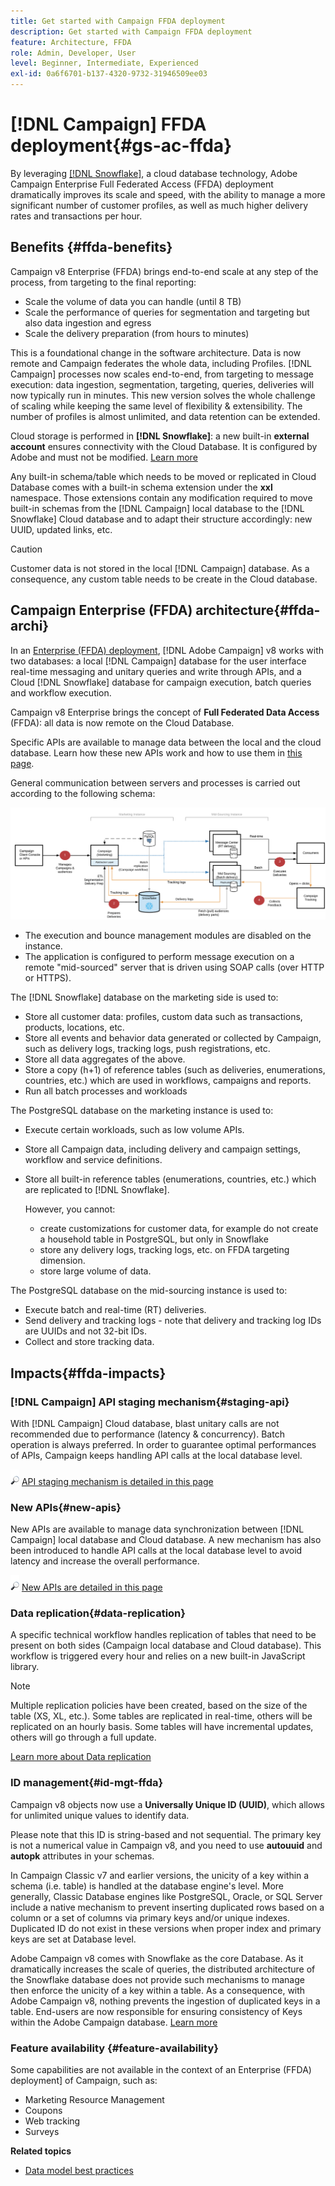 ```yaml
---
title: Get started with Campaign FFDA deployment
description: Get started with Campaign FFDA deployment
feature: Architecture, FFDA
role: Admin, Developer, User
level: Beginner, Intermediate, Experienced
exl-id: 0a6f6701-b137-4320-9732-31946509ee03
---
```

# [!DNL Campaign] FFDA deployment{#gs-ac-ffda}

By leveraging [[!DNL Snowflake]](https://www.snowflake.com/), a cloud database technology, Adobe Campaign Enterprise Full Federated Access (FFDA) deployment dramatically improves its scale and speed, with the ability to manage a more significant number of customer profiles, as well as much higher delivery rates and transactions per hour. 

## Benefits {#ffda-benefits}

Campaign v8 Enterprise (FFDA) brings end-to-end scale at any step of the process, from targeting to the final reporting:

* Scale the volume of data you can handle (until 8 TB)
* Scale the performance of queries for segmentation and targeting but also data ingestion and egress
* Scale the delivery preparation (from hours to minutes)

This is a foundational change in the software architecture. Data is now remote and Campaign federates the whole data, including Profiles. [!DNL Campaign] processes now scales end-to-end, from targeting to message execution: data ingestion, segmentation, targeting, queries, deliveries will now typically run in minutes. This new version solves the whole challenge of scaling while keeping the same level of flexibility & extensibility. The number of profiles is almost unlimited, and data retention can be extended.

Cloud storage is performed in **[!DNL Snowflake]**: a new built-in **external account** ensures connectivity with the Cloud Database. It is configured by Adobe and must not be modified. [Learn more](../config/external-accounts.md)

Any built-in schema/table which needs to be moved or replicated in Cloud Database comes with a built-in schema extension under the **xxl** namespace. Those extensions contain any modification required to move built-in schemas from the [!DNL Campaign] local database to the [!DNL Snowflake] Cloud database and to adapt their structure accordingly: new UUID, updated links, etc.

>[!CAUTION]
>
> Customer data is not stored in the local [!DNL Campaign] database. As a consequence, any custom table needs to be create in the Cloud database.
>

## Campaign Enterprise (FFDA) architecture{#ffda-archi}

In an [Enterprise (FFDA) deployment](../architecture/enterprise-deployment.md), [!DNL Adobe Campaign] v8 works with two databases: a local [!DNL Campaign] database for the user interface real-time messaging and unitary queries and write through APIs, and a Cloud [!DNL Snowflake] database for campaign execution, batch queries and workflow execution.

Campaign v8 Enterprise brings the concept of **Full Federated Data Access** (FFDA): all data is now remote on the Cloud Database. 

Specific APIs are available to manage data between the local and the cloud database. Learn how these new APIs work and how to use them in [this page](new-apis.md).

General communication between servers and processes is carried out according to the following schema:

![](assets/architecture.png) 

* The execution and bounce management modules are disabled on the instance.
* The application is configured to perform message execution on a remote "mid-sourced" server that is driven using SOAP calls (over HTTP or HTTPS).

The [!DNL Snowflake] database on the marketing side is used to:

* Store all customer data: profiles, custom data such as transactions, products, locations, etc.
* Store all events and behavior data generated or collected by Campaign, such as delivery logs, tracking logs, push registrations, etc.
* Store all data aggregates of the above.
* Store a copy (h+1) of reference tables (such as deliveries, enumerations, countries, etc.) which are used in workflows, campaigns and reports.
* Run all batch processes and workloads


The PostgreSQL database on the marketing instance is used to:

* Execute certain workloads, such as low volume APIs.
* Store all Campaign data, including delivery and campaign settings, workflow and service definitions.
* Store all built-in reference tables (enumerations, countries, etc.) which are replicated to [!DNL Snowflake].
    
    However, you cannot:
    * create customizations for customer data, for example do not create a household table in PostgreSQL, but only in Snowflake
    * store any delivery logs, tracking logs, etc. on FFDA targeting dimension.
    * store large volume of data.


The PostgreSQL database on the mid-sourcing instance is used to:

* Execute batch and real-time (RT) deliveries.
* Send delivery and tracking logs - note that delivery and tracking log IDs are UUIDs and not 32-bit IDs.
* Collect and store tracking data.


## Impacts{#ffda-impacts}

### [!DNL Campaign] API staging mechanism{#staging-api}

With [!DNL Campaign] Cloud database, blast unitary calls are not recommended due to performance (latency & concurrency). Batch operation is always preferred. In order to guarantee optimal performances of APIs, Campaign keeps handling API calls at the local database level.

![](../assets/do-not-localize/glass.png) [API staging mechanism is detailed in this page](staging.md)

### New APIs{#new-apis}

New APIs are available to manage data synchronization between [!DNL Campaign] local database and Cloud database. A new mechanism has also been introduced to handle API calls at the local database level to avoid latency and increase the overall performance.

![](../assets/do-not-localize/glass.png) [New APIs are detailed in this page](new-apis.md)


### Data replication{#data-replication}

A specific technical workflow handles replication of tables that need to be present on both sides (Campaign  local database and Cloud database). This workflow is triggered every hour and relies on a new built-in JavaScript library.

>[!NOTE]
>
> Multiple replication policies have been created, based on the size of the table (XS, XL, etc.).
> Some tables are replicated in real-time, others will be replicated on an hourly basis. Some tables will have incremental updates, others will go through a full update.
>

[Learn more about Data replication](replication.md)

### ID management{#id-mgt-ffda}

Campaign v8 objects now use a **Universally Unique ID (UUID)**, which allows for unlimited unique values to identify data.

Please note that this ID is string-based and not sequential. The primary key is not a numerical value in Campaign v8, and you need to use **autouuid** and **autopk** attributes in your schemas.

In Campaign Classic v7 and earlier versions, the unicity of a key within a schema (i.e. table) is handled at the database engine's level. More generally, Classic Database engines like PostgreSQL, Oracle, or SQL Server include a native mechanism to prevent inserting duplicated rows based on a column or a set of columns via primary keys and/or unique indexes. Duplicated ID do not exist in these versions when proper index and primary keys are set at Database level.

Adobe Campaign v8 comes with Snowflake as the core Database. As it dramatically increases the scale of queries, the distributed architecture of the Snowflake database does not provide such mechanisms to manage then enforce the unicity of a key within a table. As a consequence, with Adobe Campaign v8, nothing prevents the ingestion of duplicated keys in a table. End-users are now responsible for ensuring consistency of Keys within the Adobe Campaign database. [Learn more](keys.md)

### Feature availability {#feature-availability}

Some capabilities are not available in the context of an Enterprise (FFDA) deployment] of Campaign, such as:

* Marketing Resource Management
* Coupons
* Web tracking
* Surveys


**Related topics**

* [Data model best practices](../dev/datamodel-best-practices.md)
